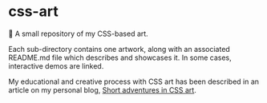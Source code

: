 # css-art
🎨 A small repository of my CSS-based art.

Each sub-directory contains one artwork, along with an associated README.md file which describes and showcases it. In some cases, interactive demos are linked.

My educational and creative process with CSS art has been described in an article on my personal blog, [Short adventures in CSS art](https://tadeasjun.com/blog/css-art).

